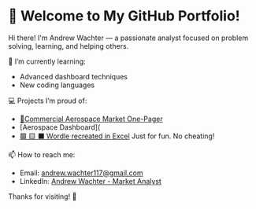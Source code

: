 # 👋 Welcome to My GitHub Portfolio!

Hi there! I'm Andrew Wachter — a passionate analyst focused on problem solving, learning, and helping others.

🌱 I’m currently learning:  
- Advanced dashboard techniques
- New coding languages

💻 Projects I’m proud of:  
- [🛫Commercial Aerospace Market One-Pager](https://github.com/Andrew-Wachter/Commercial-Aerospace-Market/commit/bec80647f9f08093e2e2f22b66fd995dc32de97b)
- [Aerospace Dashboard](
- [🟩 🟨 ⬛ Wordle recreated in Excel](https://github.com/Andrew-Wachter/Wordle/raw/refs/heads/main/Wordle.xlsx)   Just for fun. No cheating!

📫 How to reach me:  
- Email: andrew.wachter117@gmail.com 
- LinkedIn: [Andrew Wachter - Market Analyst](https://www.linkedin.com/in/andrewthomaswachter/)

Thanks for visiting! 🤙

